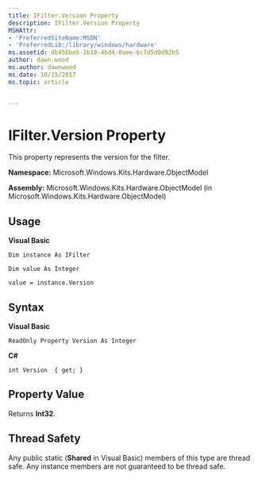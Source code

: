 ```yaml
---
title: IFilter.Version Property
description: IFilter.Version Property
MSHAttr:
- 'PreferredSiteName:MSDN'
- 'PreferredLib:/library/windows/hardware'
ms.assetid: db456be5-1b18-4bd4-8aee-6c7d5d0d92b5
author: dawn.wood
ms.author: dawnwood
ms.date: 10/15/2017
ms.topic: article


---
```


# IFilter.Version Property


This property represents the version for the filter.

**Namespace:** Microsoft.Windows.Kits.Hardware.ObjectModel

**Assembly:** Microsoft.Windows.Kits.Hardware.ObjectModel (in Microsoft.Windows.Kits.Hardware.ObjectModel)

## <span id="Usage"></span><span id="usage"></span><span id="USAGE"></span>Usage


**Visual Basic**

`Dim instance As IFilter`

`Dim value As Integer`

`value = instance.Version`

## <span id="Syntax"></span><span id="syntax"></span><span id="SYNTAX"></span>Syntax


**Visual Basic**

`ReadOnly Property Version As Integer`

**C#**

`int Version  { get; }`

## <span id="Property_Value"></span><span id="property_value"></span><span id="PROPERTY_VALUE"></span>Property Value


Returns **Int32**.

## <span id="Thread_Safety"></span><span id="thread_safety"></span><span id="THREAD_SAFETY"></span>Thread Safety


Any public static (**Shared** in Visual Basic) members of this type are thread safe. Any instance members are not guaranteed to be thread safe.

 

 






